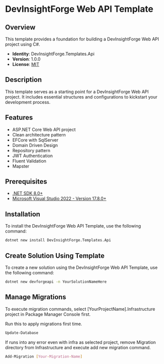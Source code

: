 # DevInsightForge Web API Template

<!-- ![DevInsightForge Logo](<URL to Logo if applicable>) -->

## Overview

This template provides a foundation for building a DevInsightForge Web API project using C#.

- **Identity**: DevInsightForge.Templates.Api
- **Version**: 1.0.0
- **License**: [MIT](https://opensource.org/licenses/MIT)

## Description

This template serves as a starting point for a DevInsightForge Web API project. It includes essential structures and configurations to kickstart your development process.

## Features

- ASP.NET Core Web API project
- Clean architecture pattern
- EFCore with SqlServer
- Domain Driven Design
- Repository pattern
- JWT Authentication
- Fluent Validation
- Mapster

## Prerequisites

- [.NET SDK 8.0+](https://dotnet.microsoft.com/en-us/download/dotnet/8.0)
- [Microsoft Visual Studio 2022 - Version 17.8.0+](https://visualstudio.microsoft.com/downloads)

## Installation

To install the DevInsightForge Web API Template, use the following command:

```bash
dotnet new install DevInsightForge.Templates.Api
```

## Create Solution Using Template

To create a new solution using the DevInsightForge Web API Template, use the following command:

```bash
dotnet new devforgeapi -n YourSolutionNameHere
```

## Manage Migrations

To execute migration commands, select [YourProjectName].Infrastructure project in Package Manager Console first.

Run this to apply migrations first time.

```bash
Update-Database
```

If runs into any error even with infra as selected project, remove Migration directory from Infrastructure and execute add new migration command.

```bash
Add-Migration [Your-Migration-Name]
```
